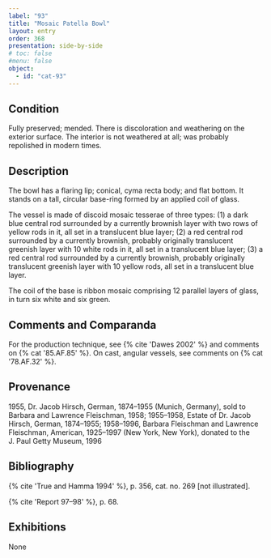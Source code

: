 ```yaml
---
label: "93"
title: "Mosaic Patella Bowl"
layout: entry
order: 368
presentation: side-by-side
# toc: false
#menu: false 
object:
  - id: "cat-93"
---
```


## Condition

Fully preserved; mended. There is discoloration and weathering on the exterior surface. The interior is not weathered at all; was probably repolished in modern times.

## Description

The bowl has a flaring lip; conical, cyma recta body; and flat bottom. It stands on a tall, circular base-ring formed by an applied coil of glass.

The vessel is made of discoid mosaic tesserae of three types: (1) a dark blue central rod surrounded by a currently brownish layer with two rows of yellow rods in it, all set in a translucent blue layer; (2) a red central rod surrounded by a currently brownish, probably originally translucent greenish layer with 10 white rods in it, all set in a translucent blue layer; (3) a red central rod surrounded by a currently brownish, probably originally translucent greenish layer with 10 yellow rods, all set in a translucent blue layer.

The coil of the base is ribbon mosaic comprising 12 parallel layers of glass, in turn six white and six green.

## Comments and Comparanda

For the production technique, see {% cite 'Dawes 2002' %} and comments on {% cat '85.AF.85' %}. On cast, angular vessels, see comments on {% cat '78.AF.32' %}.

## Provenance

1955, Dr. Jacob Hirsch, German, 1874–1955 (Munich, Germany), sold to Barbara and Lawrence Fleischman, 1958; 1955–1958, Estate of Dr. Jacob Hirsch, German, 1874–1955; 1958–1996, Barbara Fleischman and Lawrence Fleischman, American, 1925–1997 (New York, New York), donated to the J. Paul Getty Museum, 1996

## Bibliography

{% cite 'True and Hamma 1994' %}, p. 356, cat. no. 269 [not illustrated].

{% cite 'Report 97–98' %}, p. 68.

## Exhibitions

None